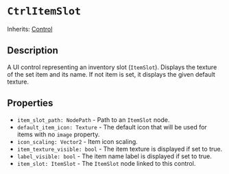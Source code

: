 # `CtrlItemSlot`

Inherits: [Control](https://docs.godotengine.org/en/stable/classes/class_control.html)

## Description

A UI control representing an inventory slot (`ItemSlot`). Displays the texture of the set item and its name. If not item is set, it displays the given default texture.

## Properties

* `item_slot_path: NodePath` - Path to an `ItemSlot` node.
* `default_item_icon: Texture` - The default icon that will be used for items with no `image` property.
* `icon_scaling: Vector2` - Item icon scaling.
* `item_texture_visible: bool` - The item texture is displayed if set to true.
* `label_visible: bool` - The item name label is displayed if set to true.
* `item_slot: ItemSlot` - The `ItemSlot` node linked to this control.
